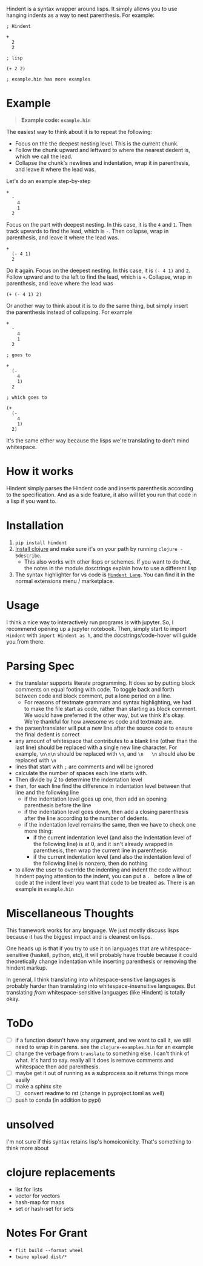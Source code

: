 Hindent is a syntax wrapper around lisps.
It simply allows you to use hanging indents as
a way to nest parenthesis. For example:

```
; Hindent

+
  2
  2

; lisp

(+ 2 2)

; example.hin has more examples
```

# Example

> **Example code: `example.hin`**

The easiest way to think about it
is to repeat the following:

- Focus on the the deepest nesting
  level. This is the current chunk.
- Follow the chunk upward and leftward
  to where the nearest dedent
  is, which we call the lead.
- Collapse the chunk's newlines
  and indentation,
  wrap it in parenthesis,
  and leave it where the lead was. 
 
Let's do an example step-by-step

```
+
  -
    4
    1
  2
```

Focus on the part with deepest nesting.
In this case, it is the `4` and `1`.
Then track upwards to find the
lead, which is `-`.
Then collapse, wrap in parenthesis, and
leave it where the lead was.

```
+
  (- 4 1)
  2
```

Do it again. Focus on the deepest
nesting. In this case, it is
`(- 4 1)` and `2`.  Follow
upward and to the left to find
the lead, which is `+`.  Collapse,
wrap in parenthesis, and leave
where the lead was

```
(+ (- 4 1) 2)
```

Or another way to think about it is
to do the same thing, but simply insert
the parenthesis instead of collapsing. For example

```
+
  -
    4
    1
  2

; goes to

+
  (-
    4
    1)
  2

; which goes to

(+
  (-
    4
    1)
  2)

```

It's the same either way because the lisps
we're translating to don't mind whitespace.

# How it works

Hindent simply parses the Hindent code and
inserts parenthesis according to the specification.
And as a side feature, it also will let you run that
code in a lisp if you want to.

# Installation

1. `pip install hindent`
2. [Install clojure](https://clojure.org/guides/install_clojure#java)
   and make sure it's on your path by running `clojure -Sdescribe`.
   - This also works with other lisps or schemes. If
     you want to do that, the
     notes in the module dosctrings explain how to use a different lisp
3. The syntax highlighter for vs code is
   [`Hindent Lang`](https://marketplace.visualstudio.com/items?itemName=GrantSmith.hindent-lang).  You can find
   it in the normal extensions menu / marketplace.

# Usage

I think a nice way to interactively run programs is with jupyter.
So, I recommend opening up a jupyter notebook. Then, simply start to
import ``Hindent`` with `import Hindent as h`, and the docstrings/code-hover
will guide you from there.


# Parsing Spec

- the translater supports literate programming. It does so
  by putting block comments on equal footing with code. To
  toggle back and forth between code and block comment,
  put a lone period on a line.
  - For reasons of textmate grammars and syntax highlighting,
    we had to make the file start as code, rather than starting
    as block comment. We would have preferred it the other way,
    but we think it's okay.  We're thankful for how awesome vs
    code and textmate are.
- the parser/translater will put a new line after the source code
  to ensure the final dedent is correct
- any amount of whitespace that contributes to a blank line
  (other than the last line) should be replaced with a single
  new line character. For example, `\n\n\n` should be replaced
  with `\n`, and `\n   \n` should also be replaced with `\n`
- lines that start with `;` are comments and will be ignored
- calculate the number of spaces each line starts with.
- Then divide by 2 to determine the indentation level
- then, for each line find the difference in indentation level
  between that line and the following line
  - if the indentation level goes up one, then add an opening parenthesis before the line
  - if the indentation level goes down, then add a closing parenthesis after the line
    according to the number of dedents.
  - if the indentation level remains the same, then we have to check one more thing:
    - if the current indentation level (and also the indentation level of the following line)
      is at 0, and it isn't already wrapped in parenthesis, then wrap the current line in parenthesis
    - if the current indentation level (and also the indentation level of the following line)
      is nonzero, then do nothing
- to allow the user to override the indenting and indent the code without
  hindent paying attention to the indent, you can put a `. ` before
  a line of code at the indent level you want that code to be treated as.
  There is an example in `example.hin`

# Miscellaneous Thoughts

This framework works for any language.  We just mostly
discuss lisps because it has the biggest impact and is
cleanest on lisps.

One heads up is that if you try to use it on languages that
are whitespace-sensitive (haskell, python, etc), it will probably
have trouble because it could theoretically change indentation
while inserting parenthesis or removing the hindent markup.

In general, I think translating into whitespace-sensitive
languages is probably harder than translating into whitespace-insensitive
languages.  But translating *from* whitespace-sensitive languages
(like Hindent) is totally okay.

# ToDo

- [ ] if a function doesn't have any argument, and
      we want to call it, we still need to wrap it in
      parens. see the `clojure-examples.hin` for an example
- [ ] change the verbage from `translate` to something else. I can't think
      of what. It's hard to say. really all it does is remove comments and whitespace
      then add parenthesis.
- [ ] maybe get it out of running as a subprocess so
      it returns things more easily
- [ ] make a sphinx site
  - [ ] convert readme to rst (change in pyproject.toml as well)
- [ ] push to conda (in addition to pypi)

# unsolved

I'm not sure if this syntax retains lisp's
homoiconicity. That's something to think more about

# clojure replacements

- list for lists
- vector for vectors
- hash-map for maps
- set or hash-set for sets

# Notes For Grant

- `flit build --format wheel`
- `twine upload dist/*`
